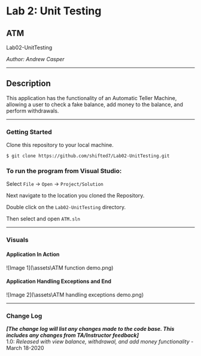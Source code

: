 # Lab 2: Unit Testing

## ATM

Lab02-UnitTesting

*Author: Andrew Casper*

----

## Description
This application has the functionality of an Automatic Teller Machine, allowing a user to check a fake balance, add money to the balance, and perform withdrawals.

---

### Getting Started
Clone this repository to your local machine.

```
$ git clone https://github.com/shifted7/Lab02-UnitTesting.git
```

### To run the program from Visual Studio:
Select ```File``` -> ```Open``` -> ```Project/Solution```

Next navigate to the location you cloned the Repository.

Double click on the ```Lab02-UnitTesting``` directory.

Then select and open ```ATM.sln```

---

### Visuals

#### Application In Action
![Image 1](\assets\ATM function demo.png)
#### Application Handling Exceptions and End
![Image 2](\assets\ATM handling exceptions demo.png)

---

### Change Log
***[The change log will list any changes made to the code base. This includes any changes from TA/Instructor feedback]***  
1.0: *Released with view balance, withdrawal, and add money functionality* - March 18-2020  
